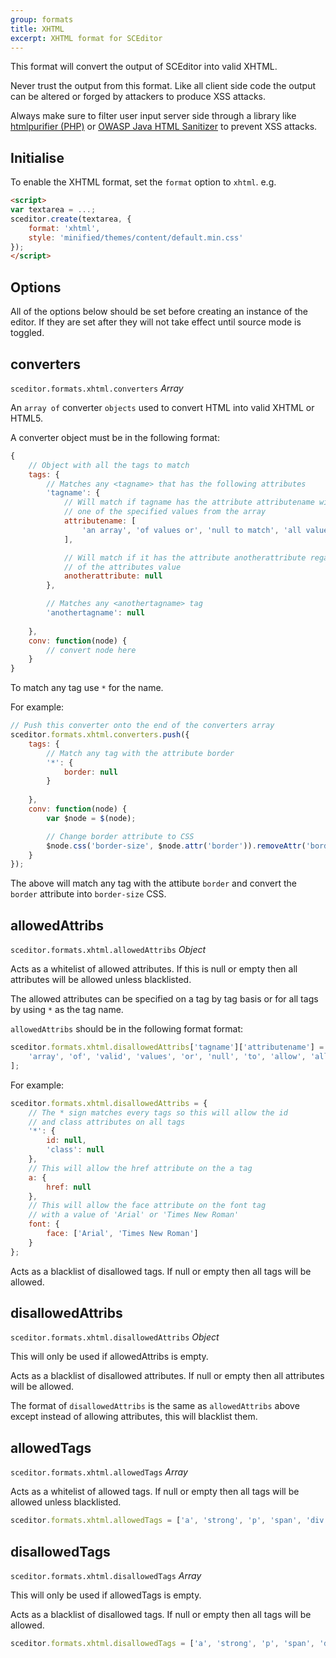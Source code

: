 ```yaml
---
group: formats
title: XHTML
excerpt: XHTML format for SCEditor
---
```


This format will convert the output of SCEditor into valid XHTML.

<div class="notice warning">
	<p>Never trust the output from this format. Like all client side code the output can be altered or forged by attackers to produce XSS attacks.</p>
	<p>Always make sure to filter user input server side through a library like <a href="http://htmlpurifier.org/">htmlpurifier (PHP)</a> or  <a href="https://www.owasp.org/index.php/OWASP_Java_HTML_Sanitizer">OWASP Java HTML Sanitizer</a> to prevent XSS attacks.</p>
</div>


## Initialise <a id="initialise"></a>

To enable the XHTML format, set the `format` option to `xhtml`. e.g.

```html
<script>
var textarea = ...;
sceditor.create(textarea, {
	format: 'xhtml',
	style: 'minified/themes/content/default.min.css'
});
</script>
```


## Options <a id="options"></a>

All of the options below should be set before creating an instance of the editor. If they are set after they will not take effect until source mode is toggled.


## converters <a id="converters"></a>

`sceditor.formats.xhtml.converters` *Array*

An `array of` converter `objects` used to convert HTML into valid XHTML or HTML5.

A converter object must be in the following format:

```js
{
	// Object with all the tags to match
	tags: {
		// Matches any <tagname> that has the following attributes
		'tagname': {
			// Will match if tagname has the attribute attributename with
			// one of the specified values from the array
			attributename: [
				'an array', 'of values or', 'null to match', 'all values'
			],

			// Will match if it has the attribute anotherattribute regardless
			// of the attributes value
			anotherattribute: null
		},

		// Matches any <anothertagname> tag
		'anothertagname': null
		
	},
	conv: function(node) {
		// convert node here
	}
}
```

To match any tag use `*` for the name.

For example:

```js
// Push this converter onto the end of the converters array
sceditor.formats.xhtml.converters.push({
	tags: {
		// Match any tag with the attribute border
		'*': {
			border: null
		}
		
	},
	conv: function(node) {
		var $node = $(node);

		// Change border attribute to CSS
		$node.css('border-size', $node.attr('border')).removeAttr('border');
	}
});
```

The above will match any tag with the attibute `border` and convert the `border` attribute into `border-size` CSS.


## allowedAttribs <a id="allowedAttribs"></a>

`sceditor.formats.xhtml.allowedAttribs` *Object*

Acts as a whitelist of allowed attributes. If this is null or empty then all attributes will be allowed unless blacklisted.

The allowed attributes can be specified on a tag by tag basis or for all tags by using `*` as the tag name.

`allowedAttribs` should be in the following format format:

```js
sceditor.formats.xhtml.disallowedAttribs['tagname']['attributename'] = [
	'array', 'of', 'valid', 'values', 'or', 'null', 'to', 'allow', 'all', 'values'
];
```

For example:

```js
sceditor.formats.xhtml.disallowedAttribs = {
	// The * sign matches every tags so this will allow the id
	// and class attributes on all tags
	'*': {
		id: null,
		'class': null
	},
	// This will allow the href attribute on the a tag
	a: {
		href: null
	},
	// This will allow the face attribute on the font tag
	// with a value of 'Arial' or 'Times New Roman'
	font: {
		face: ['Arial', 'Times New Roman']
	}
};
```

Acts as a blacklist of disallowed tags. If null or empty then all tags will be allowed.


## disallowedAttribs <a id="disallowedAttribs"></a>

`sceditor.formats.xhtml.disallowedAttribs` *Object*

<span  class="notice info">
	This will only be used if allowedAttribs is empty.
</span>

Acts as a blacklist of disallowed attributes. If null or empty then all attributes will be allowed.

The format of `disallowedAttribs` is the same as `allowedAttribs` above except instead of allowing attributes, this will blacklist them.


## allowedTags <a id="allowedTags"></a>

`sceditor.formats.xhtml.allowedTags` *Array* 

Acts as a whitelist of allowed tags. If null or empty then all tags will be allowed unless blacklisted.

```js
sceditor.formats.xhtml.allowedTags = ['a', 'strong', 'p', 'span', 'div'];
```


## disallowedTags <a id="disallowedTags"></a>

`sceditor.formats.xhtml.disallowedTags` *Array*

<span  class="notice info">
	This will only be used if allowedTags is empty.
</span>

Acts as a blacklist of disallowed tags. If null or empty then all tags will be allowed.

```js
sceditor.formats.xhtml.disallowedTags = ['a', 'strong', 'p', 'span', 'div'];
```

